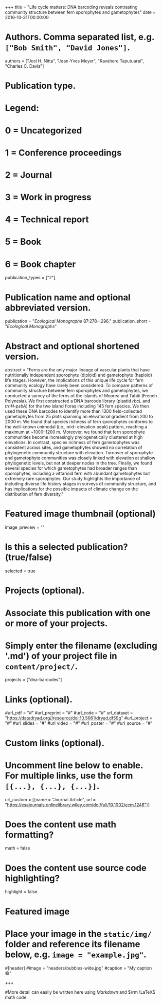 +++
title = "Life cycle matters: DNA barcoding reveals contrasting community structure between fern sporophytes and gametophytes"
date = 2016-10-31T00:00:00

# Authors. Comma separated list, e.g. `["Bob Smith", "David Jones"]`.
authors = ["Joel H. Nitta", "Jean-Yves Meyer", "Ravahere Taputuarai", "Charles C. Davis"]


# Publication type.
# Legend:
# 0 = Uncategorized
# 1 = Conference proceedings
# 2 = Journal
# 3 = Work in progress
# 4 = Technical report
# 5 = Book
# 6 = Book chapter
publication_types = ["2"]

# Publication name and optional abbreviated version.
publication = "*Ecological Monographs* 87:278--296."
publication_short = "*Ecological Monographs*"

# Abstract and optional shortened version.
abstract = "Ferns are the only major lineage of vascular plants that have nutritionally independent sporophyte (diploid) and gametophyte (haploid) life stages. However, the implications of this unique life cycle for fern community ecology have rarely been considered. To compare patterns of community structure between fern sporophytes and gametophytes, we conducted a survey of the ferns of the islands of Moorea and Tahiti (French Polynesia). We first constructed a DNA barcode library (plastid *rbcL* and *trnH-psbA*) for the two island floras including 145 fern species. We then used these DNA barcodes to identify more than 1300 field-collected gametophytes from 25 plots spanning an elevational gradient from 200 to 2000 m. We found that species richness of fern sporophytes conforms to the well-known unimodal (i.e., mid- elevation peak) pattern, reaching a maximum at ~1000–1200 m. Moreover, we found that fern sporophyte communities become increasingly phylogenetically clustered at high elevations. In contrast, species richness of fern gametophytes was consistent across sites, and gametophytes showed no correlation of phylogenetic community structure with elevation. Turnover of sporophyte and gametophyte communities was closely linked with elevation at shallow phylogenetic levels, but not at deeper nodes in the tree. Finally, we found several species for which gametophytes had broader ranges than sporophytes, including a vittarioid fern with abundant gametophytes but extremely rare sporophytes. Our study highlights the importance of including diverse life history stages in surveys of community structure, and has implications for the possible impacts of climate change on the distribution of fern diversity."

# Featured image thumbnail (optional)
image_preview = ""

# Is this a selected publication? (true/false)
selected = true

# Projects (optional).
#   Associate this publication with one or more of your projects.
#   Simply enter the filename (excluding '.md') of your project file in `content/project/`.
projects = ["dna-barcodes"]

# Links (optional).
#url_pdf = "#"
#url_preprint = "#"
#url_code = "#"
url_dataset = "https://datadryad.org//resource/doi:10.5061/dryad.df59g"
#url_project = "#"
#url_slides = "#"
#url_video = "#"
#url_poster = "#"
#url_source = "#"

# Custom links (optional).
#   Uncomment line below to enable. For multiple links, use the form `[{...}, {...}, {...}]`.
url_custom = [{name = "Journal Article", url = "https://esajournals.onlinelibrary.wiley.com/doi/full/10.1002/ecm.1246"}]

# Does the content use math formatting?
math = false

# Does the content use source code highlighting?
highlight = false

# Featured image
# Place your image in the `static/img/` folder and reference its filename below, e.g. `image = "example.jpg"`.
#[header]
#image = "headers/bubbles-wide.jpg"
#caption = "My caption :smile:"

+++

#More detail can easily be written here using *Markdown* and $\rm \LaTeX$ math code.

